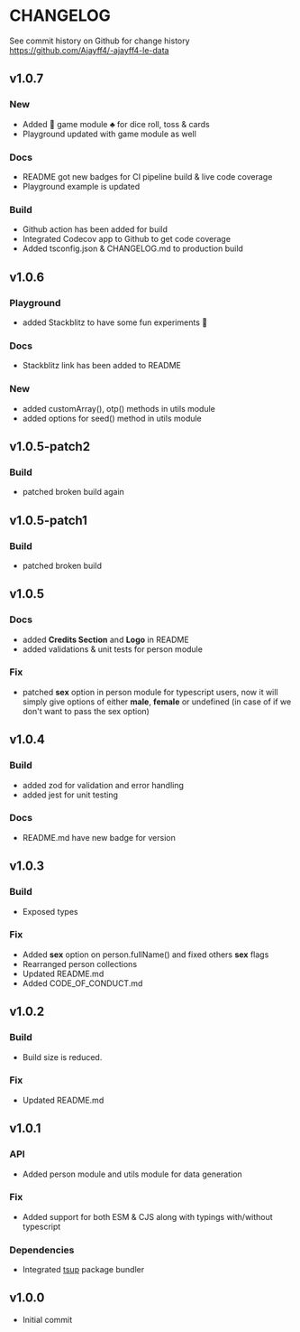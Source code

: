 # CHANGELOG

See commit history on Github for change history
https://github.com/Ajayff4/-ajayff4-le-data

## v1.0.7
### New
  - Added 🎲 game module ♣️ for dice roll, toss & cards
  - Playground updated with game module as well
### Docs
  - README got new badges for CI pipeline build & live code coverage
  - Playground example is updated
### Build
  - Github action has been added for build
  - Integrated Codecov app to Github to get code coverage
  - Added tsconfig.json & CHANGELOG.md to production build

## v1.0.6
### Playground
  - added Stackblitz to have some fun experiments 🧪
### Docs
  - Stackblitz link has been added to README
### New
  - added customArray(), otp() methods in utils module
  - added options for seed() method in utils module

## v1.0.5-patch2
### Build
  - patched broken build again

## v1.0.5-patch1
### Build
  - patched broken build

## v1.0.5
### Docs
  - added **Credits Section** and **Logo** in README
  - added validations & unit tests for person module
### Fix
  - patched **sex** option in person module for typescript users, now it will simply give options of either **male**, **female** or undefined (in case of if we don't want to pass the sex option)

## v1.0.4
### Build
  - added zod for validation and error handling
  - added jest for unit testing
### Docs
  - README.md have new badge for version

## v1.0.3
### Build
  - Exposed types
### Fix
  - Added **sex** option on person.fullName() and fixed others **sex** flags
  - Rearranged person collections
  - Updated README.md
  - Added CODE_OF_CONDUCT.md

## v1.0.2
### Build
  - Build size is reduced.
### Fix
  - Updated README.md

## v1.0.1
### API
  - Added person module and utils module for data generation
### Fix
  - Added support for both ESM & CJS along with typings with/without typescript
### Dependencies
  - Integrated [tsup](https://www.npmjs.com/package/tsup) package bundler

## v1.0.0
  - Initial commit
